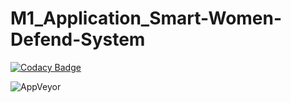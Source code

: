# **M1_Application_Smart-Women-Defend-System**

[![Codacy Badge](https://api.codacy.com/project/badge/Grade/40a41248a0c3423bb15d899491b095c9)](https://app.codacy.com/gh/KAVIYASS99/M1_Application_Smart-Women-Defend-System?utm_source=github.com&utm_medium=referral&utm_content=KAVIYASS99/M1_Application_Smart-Women-Defend-System&utm_campaign=Badge_Grade_Settings)

![AppVeyor](https://img.shields.io/appveyor/build/KAVIYASS99/M1_Application_Smart-Women-Defend-System)
